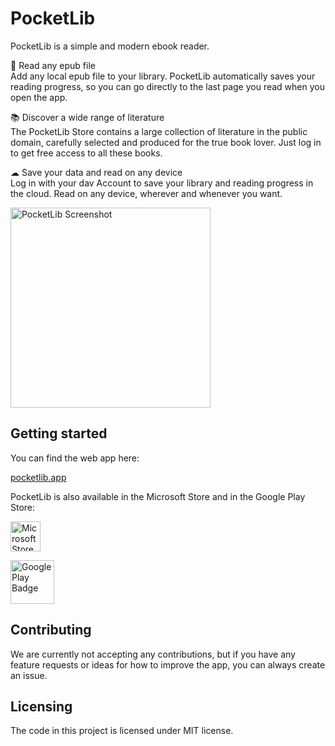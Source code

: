 # PocketLib

PocketLib is a simple and modern ebook reader.

📖 Read any epub file\
Add any local epub file to your library. PocketLib automatically saves your reading progress, so you can go directly to the last page you read when you open the app.

📚 Discover a wide range of literature\
The PocketLib Store contains a large collection of literature in the public domain, carefully selected and produced for the true book lover. Just log in to get free access to all these books.

☁ Save your data and read on any device\
Log in with your dav Account to save your library and reading progress in the cloud. Read on any device, wherever and whenever you want.

<img src="https://ams03pap003files.storage.live.com/y4mDc5Jjl7xkjk_WaopDgaSAbjMJn3r9EgU3r_73mWu3gZajsmb0mRLAzdjJC_bUJ9V4ErQ_hVl0EPyMga86PcYiYoa1UjWNL6ftsvAl6FYQxEWZC1azO_3qAPzHmGJeoBaaYsJ_MagJO7navsveemIdEcoRHbUTtdqsL_UCDczX5gNaWiOYS2jWizjlqJ0emfR?width=321&height=660&cropmode=none" alt="PocketLib Screenshot" width="320" />

## Getting started
You can find the web app here: 

[pocketlib.app](https://pocketlib.app)

PocketLib is also available in the Microsoft Store and in the Google Play Store:

<a href='//www.microsoft.com/store/apps/9NCRKB9SQ79S?cid=storebadge&ocid=badge' target="blank"><img src='https://dav-apps.tech/assets/images/MicrosoftStoreBadge.jpg' alt='Microsoft Store badge' height="48" /></a>

<a href='https://play.google.com/store/apps/details?id=app.dav.pocketlib&pcampaignid=MKT-Other-global-all-co-prtnr-py-PartBadge-Mar2515-1' target="blank"><img alt='Google Play Badge' src='https://play.google.com/intl/en_us/badges/images/generic/en_badge_web_generic.png' height="70" /></a>

## Contributing

We are currently not accepting any contributions, but if you have any feature requests or ideas for how to improve the app, you can always create an issue.

## Licensing

The code in this project is licensed under MIT license.
